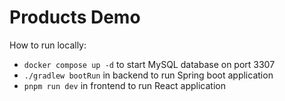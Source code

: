 # Products Demo

How to run locally:
- `docker compose up -d` to start MySQL database on port 3307
- `./gradlew bootRun` in backend to run Spring boot application
- `pnpm run dev` in frontend to run React application